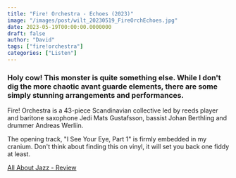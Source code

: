 ```yaml
---
title: "Fire! Orchestra - Echoes (2023)"
image: "/images/post/wilt_20230519_FireOrchEchoes.jpg"
date: 2023-05-19T00:00:00.0000000
draft: false
author: "David"
tags: ["fire!orchestra"]
categories: ["Listen"]
---
```

### Holy cow! This monster is quite something else. While I don't dig the more chaotic avant guarde elements, there are some simply stunning arrangements and performances.

 Fire! Orchestra is a 43-piece Scandinavian collective led by reeds player and baritone saxophone Jedi Mats Gustafsson, bassist Johan Berthling and drummer Andreas Werliin.

 The opening track, "I See Your Eye, Part 1" is firmly embedded in my cranium. Don't think about finding this on vinyl, it will set you back one fiddy at least.

 [All About Jazz - Review](https://www.allaboutjazz.com/echoes-mats-gustafsson-rune-grammofon)